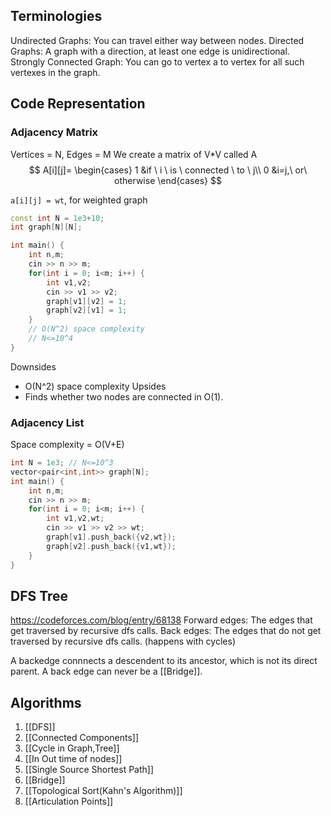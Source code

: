 
## Terminologies
Undirected Graphs: You can travel either way between nodes.
Directed Graphs: A graph with a direction, at least one edge is unidirectional.
Strongly Connected Graph: You can go to vertex a to vertex for all such vertexes in the graph.

## Code Representation

### Adjacency Matrix
Vertices = N, Edges = M
We create a matrix of V\*V called A
$$
A[i][j]=
\begin{cases}
1 &if \ i \ is \ connected \ to \ j\\
0 &i=j,\ or\ otherwise
\end{cases}
$$

`a[i][j] = wt`, for weighted graph

```cpp
const int N = 1e3+10;
int graph[N][N];

int main() {
	int n,m;
	cin >> n >> m;
	for(int i = 0; i<m; i++) {
		int v1,v2;
		cin >> v1 >> v2;
		graph[v1][v2] = 1;
		graph[v2][v1] = 1;
	}
	// O(N^2) space complexity
	// N<=10^4
}
```

Downsides
- O(N^2) space complexity
Upsides
- Finds whether two nodes are connected in O(1).
### Adjacency List

Space complexity = O(V+E)

```cpp
int N = 1e3; // N<=10^3
vector<pair<int,int>> graph[N];
int main() {
	int n,m;
	cin >> n >> m;
	for(int i = 0; i<m; i++) {
		int v1,v2,wt;
		cin >> v1 >> v2 >> wt;
		graph[v1].push_back({v2,wt});
		graph[v2].push_back({v1,wt});
	}
}
```

## DFS Tree
https://codeforces.com/blog/entry/68138
Forward edges: The edges that get traversed by recursive dfs calls.
Back edges: The edges that do not get traversed by recursive dfs calls. (happens with cycles)

A backedge connnects a descendent to its ancestor, which is not its direct parent. A back edge can never be a [[Bridge]].
## Algorithms

 1. [[DFS]]
 2. [[Connected Components]]
 3. [[Cycle in Graph,Tree]]
 4. [[In Out time of nodes]]
 5. [[Single Source Shortest Path]]
 6. [[Bridge]]
 7. [[Topological Sort(Kahn's Algorithm)]]
 8. [[Articulation Points]]

